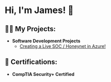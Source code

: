<h1>Hi, I'm James! 👋</h1>

<h2>👨‍💻 My Projects:</h2>

<ul>
  <li><b>Software Development Projects</b>
    <ul>
      <li><a href="https://github.com/jmoncla/Java-Spring-Boot-Project1 </a> - Web app built with Spring Boot, demonstrating RESTful APIs, database integration</li>
    </ul>
  </li>
  <li><b>Cybersecurity Projects</b>
    <ul>
      <li><a href="https://github.com/jmoncla/Honeynet">Creating a Live SOC / Honeynet in Azure!</a></li>
    </ul>
  </li>
</ul>

<h2>📜 Certifications:</h2>

<ul>
  <li><b>CompTIA Security+ Certified</b></li>
</ul>
